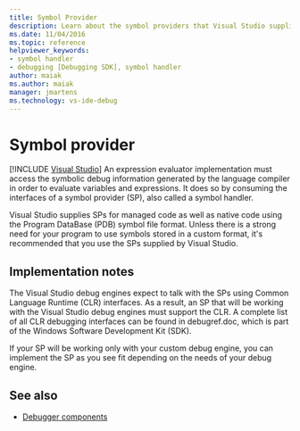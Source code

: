 ```yaml
---
title: Symbol Provider
description: Learn about the symbol providers that Visual Studio supplies to enable an expression evaluator to evaluate variables and expressions.
ms.date: 11/04/2016
ms.topic: reference
helpviewer_keywords:
- symbol handler
- debugging [Debugging SDK], symbol handler
author: maiak
ms.author: maiak
manager: jmartens
ms.technology: vs-ide-debug
---
```

# Symbol provider

 [!INCLUDE [Visual Studio](~/includes/applies-to-version/vs-windows-only.md)]
An expression evaluator implementation must access the symbolic debug information generated by the language compiler in order to evaluate variables and expressions. It does so by consuming the interfaces of a symbol provider (SP), also called a symbol handler.

 Visual Studio supplies SPs for managed code as well as native code using the Program DataBase (PDB) symbol file format. Unless there is a strong need for your program to use symbols stored in a custom format, it's recommended that you use the SPs supplied by Visual Studio.

## Implementation notes
 The Visual Studio debug engines expect to talk with the SPs using Common Language Runtime (CLR) interfaces. As a result, an SP that will be working with the Visual Studio debug engines must support the CLR. A complete list of all CLR debugging interfaces can be found in debugref.doc, which is part of the Windows Software Development Kit (SDK).

 If your SP will be working only with your custom debug engine, you can implement the SP as you see fit depending on the needs of your debug engine.

## See also
- [Debugger components](../../extensibility/debugger/debugger-components.md)
